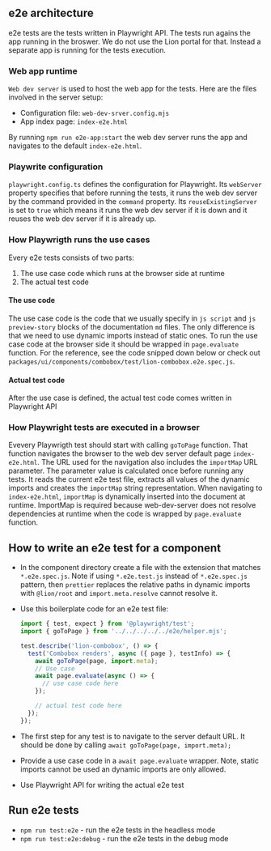 ## e2e architecture

e2e tests are the tests written in Playwright API. The tests run agains the app running in the broswer.
We do not use the Lion portal for that. Instead a separate app is running for the tests execution.

### Web app runtime

`Web dev server` is used to host the web app for the tests. Here are the files involved in the server setup:

- Configuration file: `web-dev-srver.config.mjs`
- App index page: `index-e2e.html`

By running `npm run e2e-app:start` the web dev server runs the app and navigates to the default `index-e2e.html`.

### Playwrite configuration

`playwright.config.ts` defines the configuration for Playwright. Its `webServer` property specifies that before running the tests, it runs the web dev server by the command provided in the `command` property. Its `reuseExistingServer` is set to `true` which means it runs the web dev server if it is down and it reuses the web dev server if it is already up.

### How Playwrigth runs the use cases

Every e2e tests consists of two parts:

1. The use case code which runs at the browser side at runtime
2. The actual test code

#### The use code

The use case code is the code that we usually specify in `js script` and `js preview-story` blocks of the documentation `md` files.
The only difference is that we need to use dynamic imports instead of static ones. To run the use case code at the browser side it should be wrapped in `page.evaluate` function. For the reference, see the code snipped down below or check out `packages/ui/components/combobox/test/lion-combobox.e2e.spec.js`.

#### Actual test code

After the use case is defined, the actual test code comes written in Playwright API

### How Playwright tests are executed in a browser

Evevery Playwrigth test should start with calling `goToPage` function. That function navigates the browser to the web dev server default page `index-e2e.html`. The URL used for the navigation also includes the `importMap` URL parameter. The parameter value is calculated once before running any tests. It reads the current e2e test file, extracts all values of the dynamic imports and creates the `importMap` string representation. When navigating to `index-e2e.html`, `importMap` is dynamically inserted into the document at runtime. ImportMap is required because web-dev-server does not resolve dependencies at runtime when the code is wrapped by `page.evaluate` function.

## How to write an e2e test for a component

- In the component directory create a file with the extension that matches `*.e2e.spec.js`. Note if using `*.e2e.test.js` instead of `*.e2e.spec.js` pattern, then `prettier` replaces the relative paths in dynamic imports with `@lion/root` and `import.meta.resolve` cannot resolve it. 
- Use this boilerplate code for an e2e test file:

  ```javascript
  import { test, expect } from '@playwright/test';
  import { goToPage } from '../../../../../e2e/helper.mjs';  

  test.describe('lion-combobox', () => {
    test('Combobox renders', async ({ page }, testInfo) => {
      await goToPage(page, import.meta);
      // Use case
      await page.evaluate(async () => {
        // use case code here
      });

      // actual test code here
    });
  });
  ```

- The first step for any test is to navigate to the server default URL. It should be done by calling `await goToPage(page, import.meta);`
- Provide a use case code in a `await page.evaluate` wrapper. Note, static imports cannot be used an dynamic imports are only allowed.
- Use Playwright API for writing the actual e2e test

## Run e2e tests

- `npm run test:e2e` - run the e2e tests in the headless mode
- `npm run test:e2e:debug` - run the e2e tests in the debug mode
